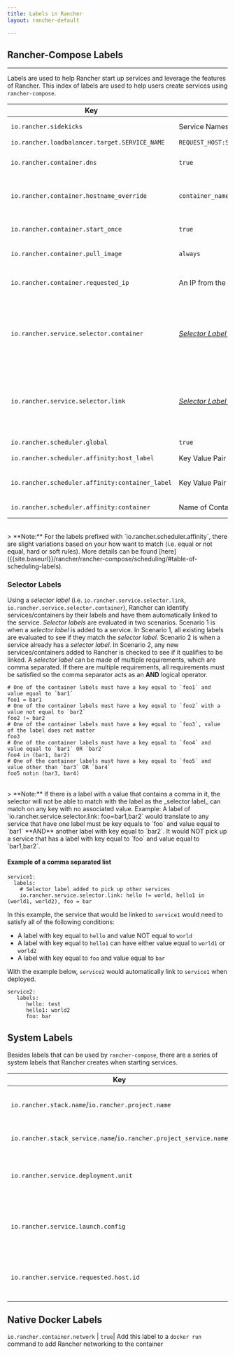 ```yaml
---
title: Labels in Rancher
layout: rancher-default

---
```


## Rancher-Compose Labels 
---

Labels are used to help Rancher start up services and leverage the features of Rancher. This index of labels are used to help users create services using `rancher-compose`. 

Key | Value |Description
----|-----|---
`io.rancher.sidekicks` | Service Names  | Used to define what services are [sidekicks]({{site.baseurl}}/rancher/rancher-compose/#sidekicks)
`io.rancher.loadbalancer.target.SERVICE_NAME` | `REQUEST_HOST:SOURCE_PORT/REQUEST_PATH=TARGET_PORT` |Used to determine [L7 Load Balancing]({{site.baseurl}}/rancher/rancher-compose/rancher-services/#advanced-load-balancing-(l7))
`io.rancher.container.dns`| `true` | Service is able to use Rancher DNS based service discovery and network will be the host network.
`io.rancher.container.hostname_override` | `container_name` | Used to set the hostname of the container to the name of the container (e.g. StackName_ServiceName_CreateIndex)
`io.rancher.container.start_once` |`true` | Used to run a container once and have it remain in stopped state while the service remains in `active` state
`io.rancher.container.pull_image` | `always` | Used to always pull a new image before deploying container. 
`io.rancher.container.requested_ip` | An IP from the 10.42.0.0/16 address space | Allows you to pick a specific IP for a container. Note: If the IP is not available on any host, container will start with a random IP.
`io.rancher.service.selector.container` |  [_Selector Label_ Values]({{site.baseurl}}/rancher/labels/#selector-labels) | Used on a service so that  standalone containers can be selected to join the service DNS. Note: As standalone containers, none of the service actions will affect the standalone container (i.e. deactivate/delete/edit service, healthcheck, etc). 
`io.rancher.service.selector.link` | [_Selector Label_ Values]({{site.baseurl}}/rancher/labels/#selector-labels) | Used on a service to allow  services to be linked to the service based on service labels. Example: Service1 has a label `io.rancher.service.selector.link: foo=bar`. Any services that are added to Rancher that have a `foo=bar` label will automatically be linked to Service1. 
`io.rancher.scheduler.global` | `true` | Used to set [global services]({{site.baseurl}}/rancher/rancher-compose/scheduling/#global-service)
`io.rancher.scheduler.affinity:host_label` | Key Value Pair of Host Label| Used to schedule containers on hosts based on [host label]({{site.baseurl}}/rancher/rancher-compose/scheduling/#finding-hosts-with-host-labels) 
`io.rancher.scheduler.affinity:container_label` | Key Value Pair of Any Container Label | Used to schedule containers on hosts based on [container label or service name]({{site.baseurl}}/rancher/rancher-compose/scheduling/#finding-hosts-with-container-labels) 
`io.rancher.scheduler.affinity:container` | Name of Container | Used to schedule containers on hosts based on [container name]({{site.baseurl}}/rancher/rancher-compose/scheduling/#finding-hosts-with-container-names)

<br>
> **Note:** For the labels prefixed with `io.rancher.scheduler.affinity`, there are slight variations based on your how want to match (i.e. equal or not equal, hard or soft rules). More details can be found [here]({{site.baseurl}}/rancher/rancher-compose/scheduling/#table-of-scheduling-labels).

### Selector Labels

Using a _selector label_ (i.e. `io.rancher.service.selector.link`, `io.rancher.service.selector.container`), Rancher can identify services/containers by their labels and have them automatically linked to the service. _Selector labels_ are evaluated in two scenarios. Scenario 1 is when a _selector label_ is added to a service. In Scenario 1, all existing labels are evaluated to see if they match the _selector label_. Scenario 2 is when a service already has a _selector label_. In Scenario 2, any new services/containers added to Rancher is checked to see if it qualifies to be linked. A _selector label_ can be made of multiple requirements, which are comma separated. If there are multiple requirements, all requirements must be satisfied so the comma separator acts as an **AND** logical operator. 

```
# One of the container labels must have a key equal to `foo1` and value equal to `bar1`
foo1 = bar1
# One of the container labels must have a key equal to `foo2` with a value not equal to `bar2` 
foo2 != bar2
# One of the container labels must have a key equal to `foo3`, value of the label does not matter
foo3
# One of the container labels must have a key equal to `foo4` and value equal to `bar1` OR `bar2`
foo4 in (bar1, bar2)
# One of the container labels must have a key equal to `foo5` and value other than `bar3` OR `bar4`
foo5 notin (bar3, bar4)
```
<br>
> **Note:** If there is a label with a value that contains a comma in it, the selector will not be able to match with the label as the _selector label_ can match on any key with no associated value. Example: A label of `io.rancher.service.selector.link: foo=bar1,bar2` would translate to any service that have one label must be key equals to `foo` and value equal to `bar1` **AND** another label with key equal to `bar2`. It would NOT pick up a service that has a label with key equal to `foo` and value equal to `bar1,bar2`. 

#### Example of a comma separated list

```
service1: 
  labels:
    # Selector label added to pick up other services
    io.rancher.service.selector.link: hello != world, hello1 in (world1, world2), foo = bar
```

In this example, the service that would be linked to `service1` would need to satisfy all of the following conditions:

* A label with key equal to `hello` and value NOT equal to `world`
* A label with key equal to `hello1` can have either value equal to `world1` or `world2`
* A label with key equal to `foo` and value equal to `bar`


With the example below, `service2` would automatically link to `service1` when deployed.

```
service2:
   labels:
      hello: test
      hello1: world2
      foo: bar
```

## System Labels

Besides labels that can be used by `rancher-compose`, there are a series of system labels that Rancher creates when starting services.

Key | Description
----|---
`io.rancher.stack.name`/`io.rancher.project.name` | Used to define the stack name of service
`io.rancher.stack_service.name`/`io.rancher.project_service.name`|Determines the name of the stack 
`io.rancher.service.deployment.unit` |  Used to define the deployments for sidekicked services.
`io.rancher.service.launch.config` |   Used to define configurations for side kicked services.
`io.rancher.service.requested.host.id` |  Used by the scheduler to know which host it was scheduled on


## Native Docker Labels

`io.rancher.container.network` | `true`|  Add this label to a `docker run` command to add Rancher networking to the container